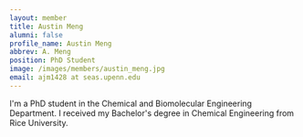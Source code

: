 ```yaml
---
layout: member
title: Austin Meng
alumni: false 
profile_name: Austin Meng
abbrev: A. Meng
position: PhD Student
image: /images/members/austin_meng.jpg
email: ajm1428 at seas.upenn.edu
---
```


I'm a PhD student in the Chemical and Biomolecular Engineering Department. I received my Bachelor's degree in Chemical Engineering from Rice University.

